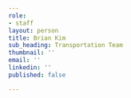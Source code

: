 ```yaml
---
role:
- staff
layout: person
title: Brian Kim
sub_heading: Transportation Team
thumbnail: ''
email: ''
linkedin: ''
published: false

---
```

